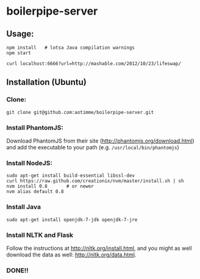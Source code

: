 boilerpipe-server
=================

## Usage:

```
npm install   # lotsa Java compilation warnings
npm start
```

```
curl localhost:6666?url=http://mashable.com/2012/10/23/lifeswap/
```

## Installation (Ubuntu)

### Clone:

```
git clone git@github.com:aotimme/boilerpipe-server.git
```

### Install PhantomJS:

Download PhantomJS from their site (http://phantomjs.org/download.html)
and add the executable to your path (e.g. `/usr/local/bin/phantomjs`)

### Install NodeJS:

```
sudo apt-get install build-essential libssl-dev
curl https://raw.github.com/creationix/nvm/master/install.sh | sh
nvm install 0.8       # or newer
nvm alias default 0.8
```

### Install Java

```
sudo apt-get install openjdk-7-jdk openjdk-7-jre
```

### Install NLTK and Flask

Follow the instructions at http://nltk.org/install.html, and you might
as well download the data as well: http://nltk.org/data.html.

### DONE!!
